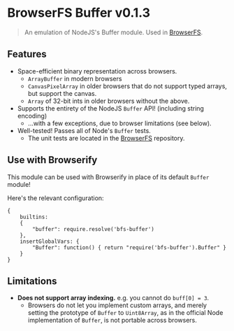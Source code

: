 # BrowserFS Buffer v0.1.3
> An emulation of NodeJS's Buffer module. Used in [BrowserFS](https://github.com/jvilk/BrowserFS).

## Features

* Space-efficient binary representation across browsers.
  * `ArrayBuffer` in modern browsers
  * `CanvasPixelArray` in older browsers that do not support typed arrays, but support the canvas.
  * `Array` of 32-bit ints in older browsers without the above.
* Supports the entirety of the NodeJS `Buffer` API! (including string encoding)
  * ...with a few exceptions, due to browser limitations (see below).
* Well-tested! Passes all of Node's `Buffer` tests.
  * The unit tests are located in the [BrowserFS](https://github.com/jvilk/BrowserFS) repository.

## Use with Browserify

This module can be used with Browserify in place of its default `Buffer` module!

Here's the relevant configuration:

```{js}
{
    builtins:
    {
        "buffer": require.resolve('bfs-buffer')
    },
    insertGlobalVars: {
        "Buffer": function() { return "require('bfs-buffer').Buffer" }
    }
}
```

## Limitations

* **Does not support array indexing.** e.g. you cannot do `buff[0] = 3`.
  * Browsers do not let you implement custom arrays, and merely setting the prototype of `Buffer` to `Uint8Array`, as in the official Node implementation of `Buffer`, is not portable across browsers.
